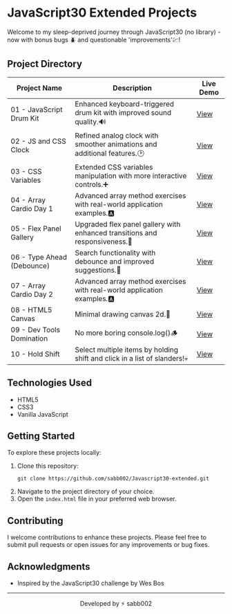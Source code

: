# JavaScript30 Extended Projects

Welcome to my sleep-deprived journey through JavaScript30 (no library) - now with bonus bugs 🪲 and questionable 'improvements'💹!

## Project Directory

| Project Name | Description | Live Demo |
|--------------|-------------|-----------|
| 01 - JavaScript Drum Kit | Enhanced keyboard-triggered drum kit with improved sound quality.🔊| [View](https://sabb002.github.io/Javascript30-extended/01%20-%20JavaScript%20Drum%20Kit/) |
| 02 - JS and CSS Clock | Refined analog clock with smoother animations and additional features.🕑 | [View](https://sabb002.github.io/Javascript30-extended/02%20-%20JS%20and%20CSS%20Clock/) |
| 03 - CSS Variables | Extended CSS variables manipulation with more interactive controls.➕ | [View](https://sabb002.github.io/Javascript30-extended/03%20-%20CSS%20Variables/) |
| 04 - Array Cardio Day 1 | Advanced array method exercises with real-world application examples.🅰️ | [View](https://sabb002.github.io/Javascript30-extended/04%20-%20Array%20Cardio%20Day%201/) |
| 05 - Flex Panel Gallery | Upgraded flex panel gallery with enhanced transitions and responsiveness.📱 | [View](https://sabb002.github.io/Javascript30-extended/05%20-%20Flex%20Panel%20Gallery/) |
| 06 - Type Ahead (Debounce) | Search functionality with debounce and improved suggestions.🔎 | [View](https://sabb002.github.io/Javascript30-extended/06%20-%20Type%20Ahead/) |
| 07 - Array Cardio Day 2 | Advanced array method exercises with real-world application examples.🅰️ | [View](https://sabb002.github.io/Javascript30-extended/07%20-%20Array%20Cardio%20Day%202/) |
| 08 - HTML5 Canvas | Minimal drawing canvas 2d.🎨| [View](https://sabb002.github.io/Javascript30-extended/08%20-%20HTML5%20Canvas/) |
| 09 - Dev Tools Domination | No more boring console.log()🪵| [View](https://sabb002.github.io/Javascript30-extended/09%20-%20Dev%20Tools%20Domination/) |
| 10 - Hold Shift | Select multiple items by holding shift and click in a list of slanders!💀 | [View](https://sabb002.github.io/Javascript30-extended/10%20-%20Hold%20Shift/) |

## Technologies Used

- HTML5
- CSS3
- Vanilla JavaScript

## Getting Started

To explore these projects locally:

1. Clone this repository:
   ```
   git clone https://github.com/sabb002/Javascript30-extended.git
   ```
2. Navigate to the project directory of your choice.
3. Open the `index.html` file in your preferred web browser.

## Contributing

I welcome contributions to enhance these projects. Please feel free to submit pull requests or open issues for any improvements or bug fixes.

## Acknowledgments

- Inspired by the JavaScript30 challenge by Wes Bos

---

<p align="center">Developed by ⚡ sabb002</p>
